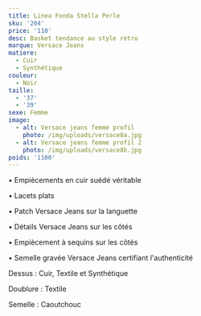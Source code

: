 ```yaml
---
title: Linea Fonda Stella Perle
sku: '204'
price: '110'
desc: Basket tendance au style rétro
marque: Versace Jeans
matiere:
  - Cuir
  - Synthétique
couleur:
  - Noir
taille:
  - '37'
  - '39'
sexe: Femme
image:
  - alt: Versace jeans femme profil
    photo: /img/uploads/versace8a.jpg
  - alt: Versace jeans femme profil 2
    photo: /img/uploads/versace8b.jpg
poids: '1100'
---
```

• Empiècements en cuir suédé véritable

• Lacets plats

• Patch Versace Jeans sur la languette

• Détails Versace Jeans sur les côtés

• Empiècement à sequins sur les côtés

• Semelle gravée Versace Jeans certifiant l'authenticité

Dessus : Cuir, Textile et Synthétique

Doublure : Textile

Semelle : Caoutchouc
